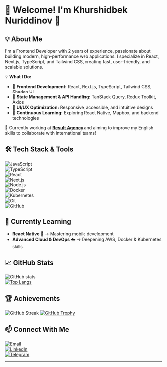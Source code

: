 # 🚀 Welcome! I'm Khurshidbek Nuriddinov 👋  

## 💡 About Me
I'm a Frontend Developer with 2 years of experience, passionate about building modern, high-performance web applications. I specialize in React, Next.js, TypeScript, and Tailwind CSS, creating fast, user-friendly, and scalable solutions.

💡 **What I Do:**
- 🔹 **Frontend Development:** React, Next.js, TypeScript, Tailwind CSS, Shadcn UI  
- 🔹 **State Management & API Handling:** TanStack Query, Redux Toolkit, Axios  
- 🔹 **UI/UX Optimization:** Responsive, accessible, and intuitive designs  
- 🔹 **Continuous Learning:** Exploring React Native, Mapbox, and backend technologies  

🚀 Currently working at **[Result Agency](https://result-me.uz/en)** and aiming to improve my English skills to collaborate with international teams!


## 🛠️ Tech Stack & Tools  
![JavaScript](https://img.shields.io/badge/Code-JavaScript-informational?style=flat&logo=javascript)  
![TypeScript](https://img.shields.io/badge/Code-TypeScript-informational?style=flat&logo=typescript)  
![React](https://img.shields.io/badge/Code-React-informational?style=flat&logo=react)  
![Next.js](https://img.shields.io/badge/Code-Next.js-informational?style=flat&logo=next.js)  
![Node.js](https://img.shields.io/badge/Code-Node.js-informational?style=flat&logo=node.js)  
![Docker](https://img.shields.io/badge/DevOps-Docker-informational?style=flat&logo=docker)  
![Kubernetes](https://img.shields.io/badge/DevOps-Kubernetes-informational?style=flat&logo=kubernetes)  
![Git](https://img.shields.io/badge/Tools-Git-informational?style=flat&logo=git)  
![GitHub](https://img.shields.io/badge/Tools-GitHub-informational?style=flat&logo=github)  

## 🌱 Currently Learning  
- **React Native** 📱 → Mastering mobile development  
- **Advanced Cloud & DevOps** ☁️ → Deepening AWS, Docker & Kubernetes skills  


## 📈 GitHub Stats  
![GitHub stats](https://github-readme-stats.vercel.app/api?username=khurshidbekweb&show_icons=true&theme=radical)  
[![Top Langs](https://github-readme-stats.vercel.app/api/top-langs/?username=khurshidbekweb&layout=compact&theme=radical)](https://github.com/khurshidbekweb)  

## 🏆 Achievements  
![GitHub Streak](https://github-readme-streak-stats.herokuapp.com/?user=khurshidbekweb&theme=radical)
[![GitHub Trophy](https://github-profile-trophy.vercel.app/?username=khurshidbekweb&theme=onedark)](https://github.com/ryo-ma/github-profile-trophy)  

## 📫 Connect With Me  
[![Email](https://img.shields.io/badge/Email-D14836?style=flat&logo=gmail&logoColor=white)](mailto:khurshidbeknuriddinov@gmail.com)  
[![LinkedIn](https://img.shields.io/badge/LinkedIn-0077B5?style=flat&logo=linkedin&logoColor=white)](https://www.linkedin.com/in/khurshidbekweb/)  
[![Telegram](https://img.shields.io/badge/Telegram-26A5E4?style=flat&logo=telegram&logoColor=white)](https://t.me/NuriddinovKhurshidbek)

---
